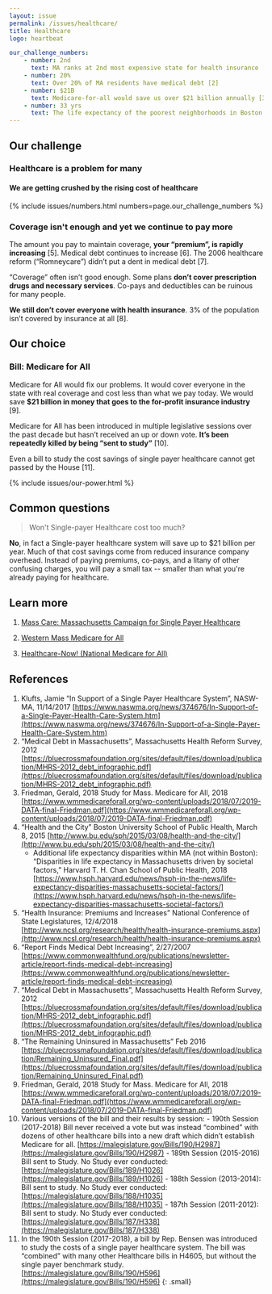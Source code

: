 ```yaml
---
layout: issue
permalink: /issues/healthcare/
title: Healthcare
logo: heartbeat

our_challenge_numbers:
    - number: 2nd
      text: MA ranks at 2nd most expensive state for health insurance [1]
    - number: 20%
      text: Over 20% of MA residents have medical debt [2]
    - number: $21B
      text: Medicare-for-all would save us over $21 billion annually [3]
    - number: 33 yrs
      text: The life expectancy of the poorest neighborhoods in Boston is 33 years shorter than the richest [4]
---
```


## Our challenge

### Healthcare is a problem for many

#### We are getting crushed by the rising cost of healthcare

{% include issues/numbers.html numbers=page.our_challenge_numbers %}

### Coverage isn't enough and yet we continue to pay more

The amount you pay to maintain coverage, **your “premium”, is rapidly increasing** [5]. Medical debt continues to increase [6]. The 2006 healthcare reform (“Romneycare”) didn’t put a dent in medical debt [7].

“Coverage” often isn’t good enough. Some plans **don’t cover prescription drugs and necessary services**. Co-pays and deductibles can be ruinous for many people.

**We still don’t cover everyone with health insurance**. 3% of the population isn’t covered by insurance at all [8].


## Our choice

### Bill: Medicare for All

Medicare for All would fix our problems. It would cover everyone in the state with real coverage and cost less than what we pay today. We would save **$21 billion in money that goes to the for-profit insurance industry** [9].

Medicare for All has been introduced in multiple legislative sessions over the past decade but hasn’t received an up or down vote. **It’s been repeatedly killed by being “sent to study”** [10].

Even a bill to study the cost savings of single payer healthcare cannot get passed by the House [11].

{% include issues/our-power.html %}

## Common questions

> Won't Single-payer Healthcare cost too much?

**No**, in fact a Single-payer healthcare system will save up to $21 billion per year.  Much of that cost savings come from reduced insurance company overhead.  Instead of paying premiums, co-pays, and a litany of other confusing charges, you will pay a small tax -- smaller than what you're already paying for healthcare.

## Learn more

1.  [Mass Care: Massachusetts Campaign for Single Payer Healthcare](https://www.masscare.org/single-payer)

2.  [Western Mass Medicare for All](https://www.wmmedicareforall.org/)

3.  [Healthcare-Now! (National Medicare for All)](https://www.healthcare-now.org/)

## References

1.  Klufts, Jamie “In Support of a Single Payer Healthcare System”, NASW-MA, 11/14/2017  [https://www.naswma.org/news/374676/In-Support-of-a-Single-Payer-Health-Care-System.htm](https://www.naswma.org/news/374676/In-Support-of-a-Single-Payer-Health-Care-System.htm)
2.  “Medical Debt in Massachusetts”, Massachusetts Health Reform Survey, 2012  [https://bluecrossmafoundation.org/sites/default/files/download/publication/MHRS-2012_debt_infographic.pdf](https://bluecrossmafoundation.org/sites/default/files/download/publication/MHRS-2012_debt_infographic.pdf)
3.  Friedman, Gerald, 2018 Study for Mass. Medicare for All, 2018  [https://www.wmmedicareforall.org/wp-content/uploads/2018/07/2019-DATA-final-Friedman.pdf](https://www.wmmedicareforall.org/wp-content/uploads/2018/07/2019-DATA-final-Friedman.pdf)
4.  “Health and the City” Boston University School of Public Health, March 8, 2015  [http://www.bu.edu/sph/2015/03/08/health-and-the-city/](http://www.bu.edu/sph/2015/03/08/health-and-the-city/)
    -   Additional life expectancy disparities within MA (not within Boston): “Disparities in life expectancy in Massachusetts driven by societal factors,” Harvard T. H. Chan School of Public Health, 2018  [https://www.hsph.harvard.edu/news/hsph-in-the-news/life-expectancy-disparities-massachusetts-societal-factors/](https://www.hsph.harvard.edu/news/hsph-in-the-news/life-expectancy-disparities-massachusetts-societal-factors/)
5.  “Health Insurance: Premiums and Increases” National Conference of State Legislatures, 12/4/2018  [http://www.ncsl.org/research/health/health-insurance-premiums.aspx](http://www.ncsl.org/research/health/health-insurance-premiums.aspx)
6.  “Report Finds Medical Debt Increasing”, 2/27/2007  [https://www.commonwealthfund.org/publications/newsletter-article/report-finds-medical-debt-increasing](https://www.commonwealthfund.org/publications/newsletter-article/report-finds-medical-debt-increasing)
7.  “Medical Debt in Massachusetts”, Massachusetts Health Reform Survey, 2012  [https://bluecrossmafoundation.org/sites/default/files/download/publication/MHRS-2012_debt_infographic.pdf](https://bluecrossmafoundation.org/sites/default/files/download/publication/MHRS-2012_debt_infographic.pdf)
8.  “The Remaining Uninsured in Massachusetts” Feb 2016  [https://bluecrossmafoundation.org/sites/default/files/download/publication/Remaining_Uninsured_Final.pdf](https://bluecrossmafoundation.org/sites/default/files/download/publication/Remaining_Uninsured_Final.pdf)
9.  Friedman, Gerald, 2018 Study for Mass. Medicare for All, 2018  [https://www.wmmedicareforall.org/wp-content/uploads/2018/07/2019-DATA-final-Friedman.pdf](https://www.wmmedicareforall.org/wp-content/uploads/2018/07/2019-DATA-final-Friedman.pdf)
10.  Various versions of the bill and their results by session:
    -   190th Session (2017-2018) Bill never received a vote but was instead “combined” with dozens of other healthcare bills into a new draft which didn’t establish Medicare for all.  [https://malegislature.gov/Bills/190/H2987](https://malegislature.gov/Bills/190/H2987)
    -   189th Session (2015-2016) Bill sent to Study. No Study ever conducted: [https://malegislature.gov/Bills/189/H1026](https://malegislature.gov/Bills/189/H1026)
    -   188th Session (2013-2014): Bill sent to study. No Study ever conducted:  [https://malegislature.gov/Bills/188/H1035](https://malegislature.gov/Bills/188/H1035)
    -   187th Session (2011-2012): Bill sent to study. No Study ever conducted:  [https://malegislature.gov/Bills/187/H338](https://malegislature.gov/Bills/187/H338)
11.  In the 190th Session (2017-2018), a bill by Rep. Bensen was introduced to study the costs of a single payer healthcare system. The bill was “combined” with many other Healthcare bills in H4605, but without the single payer benchmark study. [https://malegislature.gov/Bills/190/H596](https://malegislature.gov/Bills/190/H596)
{: .small}
